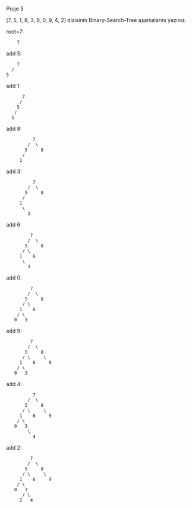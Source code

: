Proje 3

[7, 5, 1, 8, 3, 6, 0, 9, 4, 2] dizisinin Binary-Search-Tree aşamalarını yazınız.

root=7: 

        7

add 5:

        7
      /
    5
add 1:

        
          7
         /
        5
       /
      1
add 8:

              7
            /  \
           5     8
          /
         1
add 3:      

              7
            /  \
           5     8
          /
         1 
          \
            3
add 6:

             7
            /  \
           5     8
          / \
         1    6
          \
            3
add 0:

             7
            /  \
           5     8
          / \
         1    6
        / \
       0   3
add 9:            
           
           
             7
            /  \
           5     8
          / \     \
         1    6     9
        / \
       0   3
add 4:              
              
              7
            /  \
           5     8
          / \     \
         1    6     9
        / \
       0   3 
            \ 
              4
add 2:

             7
            /  \
           5     8
          / \     \
         1    6     9
        / \
       0   3 
          / \ 
         2   4 





